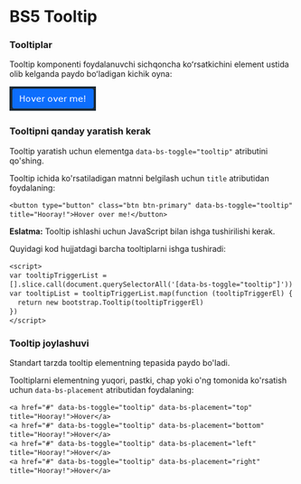 # BS5 Tooltip

### Tooltiplar

Tooltip komponenti foydalanuvchi sichqoncha koʻrsatkichini element ustida olib kelganda paydo boʻladigan kichik oyna:

![](<../../.gitbook/assets/image (725).png>)

### Tooltipni qanday yaratish kerak

Tooltip yaratish uchun elementga `data-bs-toggle="tooltip"` atributini qo'shing.

Tooltip ichida ko'rsatiladigan matnni belgilash uchun `title` atributidan foydalaning:

```
<button type="button" class="btn btn-primary" data-bs-toggle="tooltip" title="Hooray!">Hover over me!</button>
```

**Eslatma:** Tooltip ishlashi uchun JavaScript bilan ishga tushirilishi kerak.

Quyidagi kod hujjatdagi barcha tooltiplarni ishga tushiradi:

```
<script>
var tooltipTriggerList = [].slice.call(document.querySelectorAll('[data-bs-toggle="tooltip"]'))
var tooltipList = tooltipTriggerList.map(function (tooltipTriggerEl) {
  return new bootstrap.Tooltip(tooltipTriggerEl)
})
</script>
```

### Tooltip joylashuvi

Standart tarzda tooltip elementning tepasida paydo bo'ladi.

Tooltiplarni elementning yuqori, pastki, chap yoki o'ng tomonida ko'rsatish uchun `data-bs-placement` atributidan foydalaning:

```
<a href="#" data-bs-toggle="tooltip" data-bs-placement="top" title="Hooray!">Hover</a>
<a href="#" data-bs-toggle="tooltip" data-bs-placement="bottom" title="Hooray!">Hover</a>
<a href="#" data-bs-toggle="tooltip" data-bs-placement="left" title="Hooray!">Hover</a>
<a href="#" data-bs-toggle="tooltip" data-bs-placement="right" title="Hooray!">Hover</a>
```
